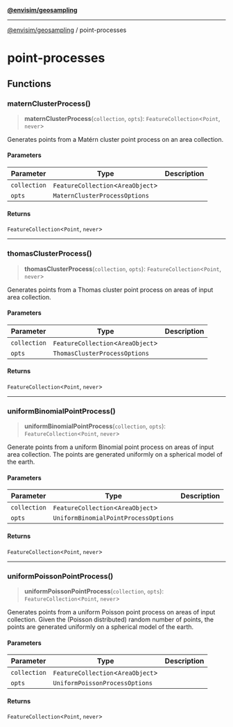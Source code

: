 [**@envisim/geosampling**](README.md)

---

[@envisim/geosampling](README.md) / point-processes

# point-processes

## Functions

### maternClusterProcess()

> **maternClusterProcess**(`collection`, `opts`): `FeatureCollection`\<`Point`, `never`\>

Generates points from a Matérn cluster point process
on an area collection.

#### Parameters

| Parameter    | Type                                | Description |
| ------------ | ----------------------------------- | ----------- |
| `collection` | `FeatureCollection`\<`AreaObject`\> |             |
| `opts`       | `MaternClusterProcessOptions`       |             |

#### Returns

`FeatureCollection`\<`Point`, `never`\>

---

### thomasClusterProcess()

> **thomasClusterProcess**(`collection`, `opts`): `FeatureCollection`\<`Point`, `never`\>

Generates points from a Thomas cluster point process
on areas of input area collection.

#### Parameters

| Parameter    | Type                                | Description |
| ------------ | ----------------------------------- | ----------- |
| `collection` | `FeatureCollection`\<`AreaObject`\> |             |
| `opts`       | `ThomasClusterProcessOptions`       |             |

#### Returns

`FeatureCollection`\<`Point`, `never`\>

---

### uniformBinomialPointProcess()

> **uniformBinomialPointProcess**(`collection`, `opts`): `FeatureCollection`\<`Point`, `never`\>

Generate points from a uniform Binomial point process
on areas of input area collection. The points are generated
uniformly on a spherical model of the earth.

#### Parameters

| Parameter    | Type                                 | Description |
| ------------ | ------------------------------------ | ----------- |
| `collection` | `FeatureCollection`\<`AreaObject`\>  |             |
| `opts`       | `UniformBinomialPointProcessOptions` |             |

#### Returns

`FeatureCollection`\<`Point`, `never`\>

---

### uniformPoissonPointProcess()

> **uniformPoissonPointProcess**(`collection`, `opts`): `FeatureCollection`\<`Point`, `never`\>

Generates points from a uniform Poisson point process
on areas of input collection. Given the (Poisson distributed)
random number of points, the points are generated uniformly
on a spherical model of the earth.

#### Parameters

| Parameter    | Type                                | Description |
| ------------ | ----------------------------------- | ----------- |
| `collection` | `FeatureCollection`\<`AreaObject`\> |             |
| `opts`       | `UniformPoissonProcessOptions`      |             |

#### Returns

`FeatureCollection`\<`Point`, `never`\>
